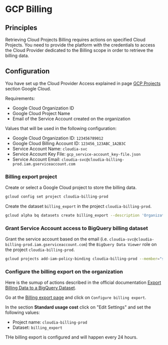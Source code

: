 # GCP Billing

## Principles

Retrieving Cloud Projects Billing requires actions on specified Cloud Projects. You need to provide the platform with the credentials to access the Cloud Provider dedicated to the Billing scope in order to retrieve the billing data.

## Configuration

You have set up the Cloud Provider Access explained in page [GCP Projects](projects.md) section Google Cloud.

Requirements:

* Google Cloud Organization ID
* Google Cloud Project Name
* Email of the Service Account created on the organization

Values that will be used in the following configuration:

* Google Cloud Organization ID: `123456789012`
* Google Cloud Billing Account ID: `123456_123ABC_1A2B3C`
* Service Account Name: `cloudia-svc`
* Service Account Key File: `gcp_service-account_key-file.json`
* Service Account Email: `cloudia-svc@cloudia-billing-prod.iam.gserviceaccount.com`

### Billing export project

Create or select a Google Cloud project to store the billing data.

```bash
gcloud config set project cloudia-billing-prod
```

Create the dataset `billing_export` in the project `cloudia-billing-prod`.

```bash
gcloud alpha bq datasets create billing_export --description 'Organization Billing Export Dataset'
```

### Grant Service Account access to BigQuery billing dataset

Grant the service account based on the email (i.e. `cloudia-svc@cloudia-billing-prod.iam.gserviceaccount.com`) the `BigQuery Data Viewer` role on the project `cloudia-billing-prod`.

```bash
gcloud projects add-iam-policy-binding cloudia-billing-prod --member="serviceAccount:cloudia-svc@cloudia-project.iam.gserviceaccount.com" --role="roles/bigquery.dataViewer"
```

### Configure the billing export on the organization

Here is the sumup of actions described in the official documentation [Export Billing Data to a BigQuery Dataset](https://cloud.google.com/billing/docs/how-to/export-data-bigquery-setup).

Go at the [Billing export page](https://console.cloud.google.com/billing/export) and click on `Configure billing export`.

In the section **Standard usage cost** click on "Edit Settings" and set the following values:

* Project name: `cloudia-billing-prod`
* Dataset: `billing_export`

THe billing export is configured and will happen every 24 hours.
